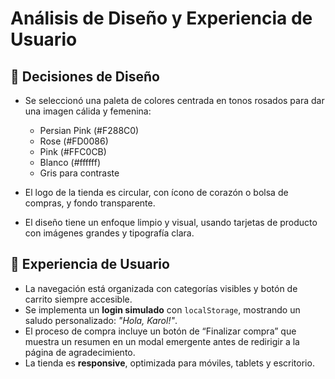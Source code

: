 # Análisis de Diseño y Experiencia de Usuario

## 🎨 Decisiones de Diseño

- Se seleccionó una paleta de colores centrada en tonos rosados para dar una imagen cálida y femenina:
  - Persian Pink (#F288C0)
  - Rose (#FD0086)
  - Pink (#FFC0CB)
  - Blanco (#ffffff)
  - Gris para contraste

- El logo de la tienda es circular, con ícono de corazón o bolsa de compras, y fondo transparente.

- El diseño tiene un enfoque limpio y visual, usando tarjetas de producto con imágenes grandes y tipografía clara.

## 🧭 Experiencia de Usuario

- La navegación está organizada con categorías visibles y botón de carrito siempre accesible.
- Se implementa un **login simulado** con `localStorage`, mostrando un saludo personalizado: *"Hola, Karol!"*.
- El proceso de compra incluye un botón de “Finalizar compra” que muestra un resumen en un modal emergente antes de redirigir a la página de agradecimiento.
- La tienda es **responsive**, optimizada para móviles, tablets y escritorio.
